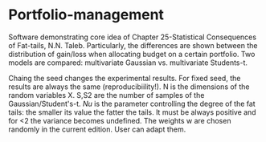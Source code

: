 # Portfolio-management
Software demonstrating core idea of Chapter 25-Statistical Consequences of Fat-tails, N.N. Taleb. 
Particularly, the differences are shown between the distribution of gain/loss when allocating budget on a certain portfolio. 
Two models are compared: multivariate Gaussian vs. multivariate Students-t.

Chaing the seed changes the experimental results. For fixed seed, the results are always the same (reproducibiility!).
N is the dimensions of the random variables X.
S,S2 are the number of samples of the Gaussian/Student's-t.
$Nu$ is the parameter controlling the degree of the fat tails: the smaller its value the fatter the tails. It must be always positive and for <2 the variance becomes undefined.
The weights w are chosen randomly in the current edition. User can adapt them.
